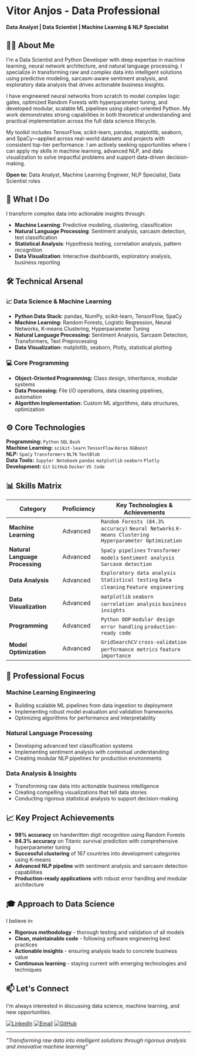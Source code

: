 # Vitor Anjos - Data Professional

**Data Analyst | Data Scientist | Machine Learning & NLP Specialist**

## 👨‍💻 About Me

I'm a Data Scientist and Python Developer with deep expertise in machine learning, neural network architecture, and natural language processing. I specialize in transforming raw and complex data into intelligent solutions using predictive modeling, sarcasm-aware sentiment analysis, and exploratory data analysis that drives actionable business insights.

I have engineered neural networks from scratch to model complex logic gates, optimized Random Forests with hyperparameter tuning, and developed modular, scalable ML pipelines using object-oriented Python. My work demonstrates strong capabilities in both theoretical understanding and practical implementation across the full data science lifecycle.

My toolkit includes TensorFlow, scikit-learn, pandas, matplotlib, seaborn, and SpaCy—applied across real-world datasets and projects with consistent top-tier performance. I am actively seeking opportunities where I can apply my skills in machine learning, advanced NLP, and data visualization to solve impactful problems and support data-driven decision-making.

**Open to:** Data Analyst, Machine Learning Engineer, NLP Specialist, Data Scientist roles

## 🔬 What I Do

I transform complex data into actionable insights through:
- **Machine Learning**: Predictive modeling, clustering, classification
- **Natural Language Processing**: Sentiment analysis, sarcasm detection, text classification  
- **Statistical Analysis**: Hypothesis testing, correlation analysis, pattern recognition
- **Data Visualization**: Interactive dashboards, exploratory analysis, business reporting

## 🛠️ Technical Arsenal

### 📈 Data Science & Machine Learning
- **Python Data Stack:** pandas, NumPy, scikit-learn, TensorFlow, SpaCy
- **Machine Learning:** Random Forests, Logistic Regression, Neural Networks, K-means Clustering, Hyperparameter Tuning
- **Natural Language Processing:** Sentiment Analysis, Sarcasm Detection, Transformers, Text Preprocessing
- **Data Visualization:** matplotlib, seaborn, Plotly, statistical plotting

### 💻 Core Programming
- **Object-Oriented Programming:** Class design, inheritance, modular systems
- **Data Processing:** File I/O operations, data cleaning pipelines, automation
- **Algorithm Implementation:** Custom ML algorithms, data structures, optimization

## ⚙️ Core Technologies

**Programming:** `Python` `SQL` `Bash`  
**Machine Learning:** `scikit-learn` `TensorFlow` `Keras` `XGBoost`  
**NLP:** `SpaCy` `Transformers` `NLTK` `TextBlob`  
**Data Tools:** `Jupyter Notebook` `pandas` `matplotlib` `seaborn` `Plotly`  
**Development:** `Git` `GitHub` `Docker` `VS Code`

## 📊 Skills Matrix

| Category | Proficiency | Key Technologies & Achievements |
|----------|-------------|----------------------------------|
| **Machine Learning** | Advanced | `Random Forests (84.3% accuracy)` `Neural Networks` `K-means Clustering` `Hyperparameter Optimization` |
| **Natural Language Processing** | Advanced | `SpaCy pipelines` `Transformer models` `Sentiment analysis` `Sarcasm detection` |
| **Data Analysis** | Advanced | `Exploratory data analysis` `Statistical testing` `Data cleaning` `Feature engineering` |
| **Data Visualization** | Advanced | `matplotlib` `seaborn` `correlation analysis` `business insights` |
| **Programming** | Advanced | `Python OOP` `modular design` `error handling` `production-ready code` |
| **Model Optimization** | Advanced | `GridSearchCV` `cross-validation` `performance metrics` `feature importance` |

## 🎯 Professional Focus

### Machine Learning Engineering
- Building scalable ML pipelines from data ingestion to deployment
- Implementing robust model evaluation and validation frameworks
- Optimizing algorithms for performance and interpretability

### Natural Language Processing  
- Developing advanced text classification systems
- Implementing sentiment analysis with contextual understanding
- Creating modular NLP pipelines for production environments

### Data Analysis & Insights
- Transforming raw data into actionable business intelligence
- Creating compelling visualizations that tell data stories
- Conducting rigorous statistical analysis to support decision-making

## 📈 Key Project Achievements

- **98% accuracy** on handwritten digit recognition using Random Forests
- **84.3% accuracy** on Titanic survival prediction with comprehensive hyperparameter tuning  
- **Successful clustering** of 167 countries into development categories using K-means
- **Advanced NLP pipeline** with sentiment analysis and sarcasm detection capabilities
- **Production-ready applications** with robust error handling and modular architecture

## 🎓 Approach to Data Science

I believe in:
- **Rigorous methodology** - thorough testing and validation of all models
- **Clean, maintainable code** - following software engineering best practices
- **Actionable insights** - ensuring analysis leads to concrete business value
- **Continuous learning** - staying current with emerging technologies and techniques

## 📫 Let's Connect

I'm always interested in discussing data science, machine learning, and new opportunities.

[![LinkedIn](https://img.shields.io/badge/LinkedIn-Connect-blue?logo=linkedin)](https://linkedin.com/in/vitor-david-anjos-33242a107/)
[![Email](https://img.shields.io/badge/Email-Contact%20Me-red?logo=gmail)](mailto:your-email@domain.com)
[![GitHub](https://img.shields.io/badge/GitHub-Follow-black?logo=github)](https://github.com/Vit-O-Anjos)

---

*"Transforming raw data into intelligent solutions through rigorous analysis and innovative machine learning"*
